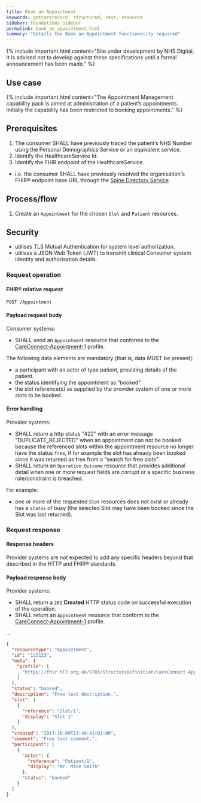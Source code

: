 ```yaml
---
title: Book an Appointment
keywords: getcarerecord, structured, rest, resource
sidebar: foundations_sidebar
permalink: book_an_appointment.html
summary: "Details the Book an Appointment functionality required"
---
```


{% include important.html content="Site under development by NHS Digital, It is advised not to develop against these specifications until a formal announcement has been made." %}

## Use case ##

{% include important.html content="The Appointment Management capability pack is aimed at administration of a patient’s appointments. Initially the capability has been restricted to booking appointments." %}

## Prerequisites ##

 1. The consumer SHALL have previously traced the patient’s NHS Number using the Personal Demographics Service or an equivalent service.
 2. Identify the HealthcareService Id.
 3. Identify the FHIR endpoint of the HealthcareService.
- i.e. the consumer SHALL have previously resolved the organisation's FHIR&reg; endpoint base URL through the [Spine Directory Service](https://nhsconnect.github.io/gpconnect/integration_spine_directory_service.html)
 
## Process/flow ##

  1. Create an `Appointment` for the chosen `Slot` and `Patient` resources.

## Security ##

- utilises TLS Mutual Authentication for system level authorization.
- utilises a JSON Web Token (JWT) to transmit clinical Consumer system identity and authorisation details.

### Request operation ###

#### FHIR&reg; relative request ####

```http
POST /Appointment
```

#### Payload request body ####

Consumer systems:
- SHALL send an `Appointment` resource that conforms to the [CareConnect-Appointment-1](https://fhir.hl7.org.uk/STU3/StructureDefinition/CareConnect-Appointment-1) profile.

The following data elements are mandatory (that is, data MUST be present):
 
- a participant with an actor of type patient, providing details of the patient.
- the status identifying the appointment as “booked”.
- the slot reference(s) as supplied by the provider system of one or more slots to be booked.


#### Error handling ####

Provider systems:

- SHALL return a http status "422" with an error message "DUPLICATE_REJECTED" when an appointment can not be booked because the referenced slots within the appointment resource no longer have the status `free`, if for example the slot has already been booked since it was returned as free from a “search for free slots”.
- SHALL return an `Operation Outcome` resource that provides additional detail when one or more request fields are corrupt or a specific business rule/constraint is breached.

For example:

- one or more of the requested `Slot` resources does not exist or already has a `status` of busy (the selected Slot may have been booked since the Slot was last returned).

### Request response ###

#### Response headers ####

Provider systems are not expected to add any specific headers beyond that described in the HTTP and FHIR&reg; standards.

#### Payload response body ####

Provider systems:

- SHALL return a `201` **Created** HTTP status code on successful execution of the operation.
- SHALL return an `Appointment` resource that conform to the [CareConnect-Appointment-1](https://fhir.hl7.org.uk/STU3/StructureDefinition/CareConnect-Appointment-1) profile.

...

```json
{
  "resourceType": "Appointment",
  "id": "123123",
  "meta": {
    "profile": [
      "https://fhir.hl7.org.uk/STU3/StructureDefinition/CareConnect-Appointment-1"
    ]
  },
  "status": "booked",
  "description": "Free text description.",
  "slot": [
    {
      "reference": "Slot/1",
      "display": "Slot 1"
    }
  ],
  "created": "2017-10-09T13:48:41+01:00",
  "comment": "Free text comment.",
  "participant": [
    {
      "actor": {
        "reference": "Patient/1",
        "display": "Mr. Mike Smith"
      },
      "status": "booked"
    }
  ]
}
```
